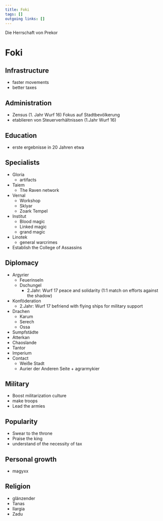 ```yaml
---
title: Foki  
tags: []
outgoing links: []  
---
```

Die Herrschaft von Prekor
# Foki
## Infrastructure
 * faster movements
 * better taxes
## Administration
 * Zensus (1. Jahr Wurf 16) Fokus auf Stadtbevölkerung
 * etablieren von Steuerverhältnissen (1.Jahr Wurf 16)

## Education
 * erste ergebnisse in 20 Jahren etwa

## Specialists
 * Gloria
   * artifacts
 * Taiem
   * The Raven network
 * Vernal
   * Workshop
   * Sklyar
   * Zoark Tempel
 * Institut
   * Blood magic
   * Linked magic
   * grand magic
 * Linotek 
   * general warcrimes
 * Establish the College of Assassins

## Diplomacy
 * Argyrier 
   * Feuerinseln
   * Dschungel    
     * 2.Jahr: Wurf 17 peace and solidarity (1:1 match on efforts against the shadow)
 * Konföderation   
     * 2.Jahr: Wurf 17 befriend with flying ships for military support
 * Drachen
	* Karum
	* Serech
	* Ossa
 * Sumpfstädte
 * Atterkan
 * Chaoslande
 * Tantor 
 * Imperium
 * Contact
   * Weiße Stadt
   * Aurier der Anderen Seite + agrarmykier

## Military
 * Boost militarization culture
 * make troops
 * Lead the armies

## Popularity
 * Swear to the throne
 * Praise the king
 * understand of the necessity of tax

## Personal growth
 * magyxx

## Religion
 * glänzender
 * Tanas
 * Ilargia
 * Zadu

